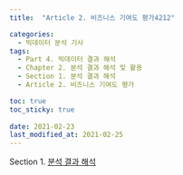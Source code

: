 ```yaml
---
title:  "Article 2. 비즈니스 기여도 평가4212"

categories:
  - 빅데이터 분석 기사
tags: 
  - Part 4. 빅데이터 결과 해석
  - Chapter 2. 분석 결과 해석 및 활용
  - Section 1. 분석 결과 해석
  - Article 2. 비즈니스 기여도 평가

toc: true
toc_sticky: true
 
date: 2021-02-23
last_modified_at: 2021-02-25
---
```


Section 1. [분석 결과 해석]()